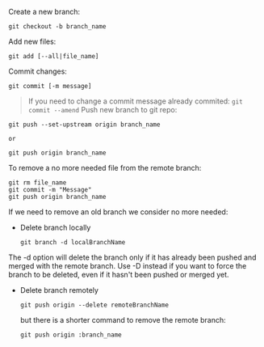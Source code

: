 Create a new branch:
```
git checkout -b branch_name
```
Add new files:
```
git add [--all|file_name]
```
Commit changes:
```
git commit [-m message]
```
> If you need to change a commit message already commited:
	```
	git commit --amend
	```
Push new branch to git repo:
```
git push --set-upstream origin branch_name

or

git push origin branch_name
```
To remove a no more needed file from the remote branch:
```
git rm file_name
git commit -m "Message"
git push origin branch_name
```
If we need to remove an old branch we consider no more needed:
* Delete branch locally
	```
	git branch -d localBranchName
	```
The -d option will delete the branch only if it has already been pushed and merged with the remote branch. Use -D instead if you want to force the branch to be deleted, even if it hasn't been pushed or merged yet.
* Delete branch remotely
	```
	git push origin --delete remoteBranchName
	```
	but there is a shorter command to remove the remote branch:
	```
	git push origin :branch_name
	```
